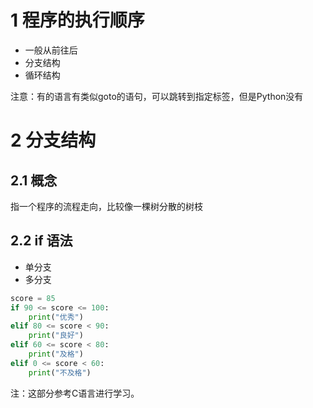 # 1 程序的执行顺序
+ 一般从前往后
+ 分支结构
+ 循环结构

注意：有的语言有类似goto的语句，可以跳转到指定标签，但是Python没有

# 2 分支结构
## 2.1 概念
指一个程序的流程走向，比较像一棵树分散的树枝
## 2.2 if 语法
+ 单分支
+ 多分支

```python
score = 85
if 90 <= score <= 100:
    print("优秀")
elif 80 <= score < 90:
    print("良好")
elif 60 <= score < 80:
    print("及格")
elif 0 <= score < 60:
    print("不及格")
```
注：这部分参考C语言进行学习。
